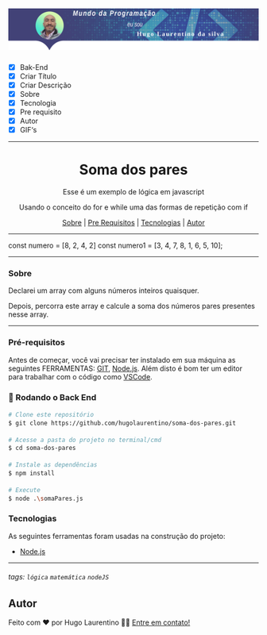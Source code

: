 <h1 align="center">
  <img alt="Logo" title="#Logo" src="./assets/logo-hugo.png" />
</h1>

- [x] Bak-End
- [x] Criar Título
- [x] Criar Descrição
- [x] Sobre
- [x] Tecnologia
- [x] Pre requisito
- [x] Autor
- [x] GIF‘s

---
<h1 align='center'>Soma dos pares</h1>

<p align='center'>Esse é um exemplo de lógica em javascript</p>
<p align='center'>
Usando o conceito do for e while uma das formas de repetição com if 
</p>

<p align='center'>
 <a href='#sobre'>Sobre</a> |
 <a href='#pré-requisitos'>Pre Requisitos</a> |
 <a href='#tecnologias'>Tecnologias</a> |
 <a href='#autor'>Autor</a>
</p>

---
<!-- <h1 align='center'>
 <img alt='Readme' title='Readme' src='./assets/execucao.gif' />
</h1> -->
const numero = [8, 2, 4, 2]
const numero1 = [3, 4, 7, 8, 1, 6, 5, 10];

---

### Sobre

  <p align= 'justify'>
  
Declarei um array com alguns números inteiros quaisquer.

Depois, percorra este array e calcule a soma dos números pares presentes nesse array.
</p>

---

### Pré-requisitos

Antes de começar, você vai precisar ter instalado em sua máquina as seguintes FERRAMENTAS: [GIT](https://git-scm.com/), [Node.js](https://nodejs.org/en/download).
Além disto é bom ter um editor para trabalhar com o código como [VSCode](https://code.visualstudio.com/download).

### 🎲 Rodando o Back End

```bash
# Clone este repositório
$ git clone https://github.com/hugolaurentino/soma-dos-pares.git

# Acesse a pasta do projeto no terminal/cmd
$ cd soma-dos-pares

# Instale as dependências
$ npm install

# Execute 
$ node .\somaPares.js

```
### Tecnologias

As seguintes ferramentas foram usadas na construção do projeto:

- [Node.js][nodejs]

---
###### tags: `lógica` `matemática` `nodeJS`
## Autor
Feito com ❤️ por Hugo Laurentino 👋🏽 [Entre em contato!](https://www.linkedin.com/in/hugo-laurentino-silva/)

[nodejs]: https://nodejs.org/
